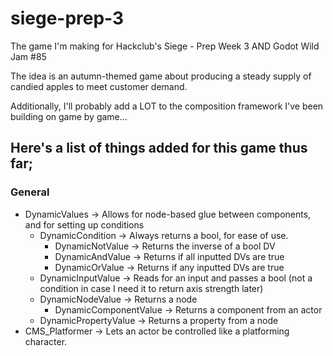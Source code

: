 # siege-prep-3
The game I'm making for Hackclub's Siege - Prep Week 3 AND Godot Wild Jam #85

The idea is an autumn-themed game about producing a steady supply of candied apples to meet customer demand.

Additionally, I'll probably add a LOT to the composition framework I've been building on game by game...
## Here's a list of things added for this game thus far;
### General
- DynamicValues -> Allows for node-based glue between components, and for setting up conditions
    - DynamicCondition -> Always returns a bool, for ease of use.
        - DynamicNotValue -> Returns the inverse of a bool DV
        - DynamicAndValue -> Returns if all inputted DVs are true
        - DynamicOrValue -> Returns if any inputted DVs are true
    - DynamicInputValue -> Reads for an input and passes a bool (not a condition in case I need it to return axis strength later)
    - DynamicNodeValue -> Returns a node
        - DynamicComponentValue -> Returns a component from an actor
    - DynamicPropertyValue -> Returns a property from a node
- CMS_Platformer -> Lets an actor be controlled like a platforming character.
